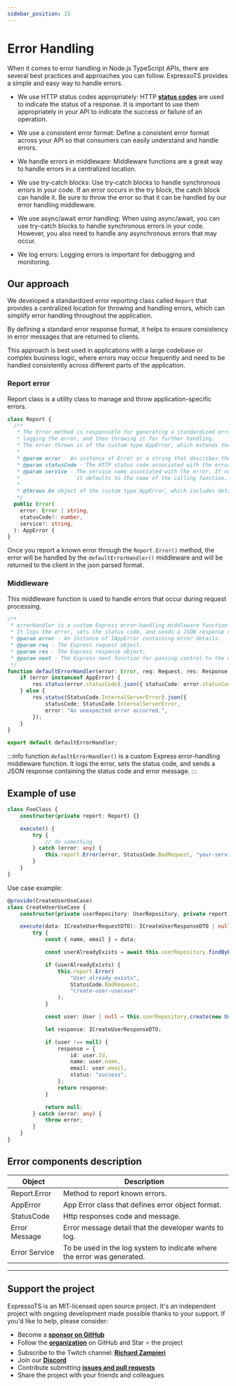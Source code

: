 ```yaml
---
sidebar_position: 15
---
```


# Error Handling

When it comes to error handling in Node.js TypeScript APIs, there are several best practices and approaches you can follow. ExpressoTS provides a simple and easy way to handle errors.

-   We use HTTP status codes appropriately: HTTP **[status codes](./status-code.md)** are used to indicate the status of a response. It is important to use them appropriately in your API to indicate the success or failure of an operation.

-   We use a consistent error format: Define a consistent error format across your API so that consumers can easily understand and handle errors.

-   We handle errors in middleware: Middleware functions are a great way to handle errors in a centralized location.

-   We use try-catch blocks: Use try-catch blocks to handle synchronous errors in your code. If an error occurs in the try block, the catch block can handle it. Be sure to throw the error so that it can be handled by our error handling middleware.

-   We use async/await error handling: When using async/await, you can use try-catch blocks to handle synchronous errors in your code. However, you also need to handle any asynchronous errors that may occur.

-   We log errors: Logging errors is important for debugging and monitoring.

## Our approach

We developed a standardized error reporting class called `Report` that provides a centralized location for throwing and handling errors, which can simplify error handling throughout the application.

By defining a standard error response format, it helps to ensure consistency in error messages that are returned to clients.

This approach is best used in applications with a large codebase or complex business logic, where errors may occur frequently and need to be handled consistently across different parts of the application.

### Report error

Report class is a utility class to manage and throw application-specific errors.

```typescript
class Report {
  /**
   * The Error method is responsible for generating a standardized error object,
   * logging the error, and then throwing it for further handling.
   * The error thrown is of the custom type AppError, which extends the built-in Error class.
   *
   * @param error - An instance of Error or a string that describes the error.
   * @param statusCode - The HTTP status code associated with the error (default is 500).
   * @param service - The service name associated with the error. If not specified,
   *                  it defaults to the name of the calling function.
   *
   * @throws An object of the custom type AppError, which includes details about the error.
   */
  public Error(
    error: Error | string,
    statusCode?: number,
    service?: string,
  ): AppError {
}
```

Once you report a known error through the `Report.Error()` method, the error will be handled by the `defaultErrorHandler()` middleware and will be returned to the client in the json parsed format.

### Middleware

This middleware function is used to handle errors that occur during request processing.

```typescript
/**
 * errorHandler is a custom Express error-handling middleware function.
 * It logs the error, sets the status code, and sends a JSON response containing the status code and error message.
 * @param error - An instance of IAppError containing error details.
 * @param req - The Express request object.
 * @param res - The Express response object.
 * @param next - The Express next function for passing control to the next middleware function.
 */
function defaultErrorHandler(error: Error, req: Request, res: Response, next: NextFunction): void {
    if (error instanceof AppError) {
        res.status(error.statusCode).json({ statusCode: error.statusCode, error: error.message });
    } else {
        res.status(StatusCode.InternalServerError).json({
            statusCode: StatusCode.InternalServerError,
            error: "An unexpected error occurred.",
        });
    }
}

export default defaultErrorHandler;
```

:::info
function `defaultErrorHandler()` is a custom Express error-handling middleware function.
It logs the error, sets the status code, and sends a JSON response containing the status code and error message.
:::

## Example of use

```typescript
class FooClass {
    constructor(private report: Report) {}

    execute() {
        try {
            // do something
        } catch (error: any) {
            this.report.Error(error, StatusCode.BadRequest, "your-service");
        }
    }
}
```

Use case example:

```typescript
@provide(CreateUserUseCase)
class CreateUserUseCase {
    constructor(private userRepository: UserRepository, private report: Report) {}

    execute(data: ICreateUserRequestDTO): ICreateUserResponseDTO | null {
        try {
            const { name, email } = data;

            const userAlreadyExists = await this.userRepository.findByEmail(email);

            if (userAlreadyExists) {
                this.report.Error(
                    "User already exists",
                    StatusCode.BadRequest,
                    "create-user-usecase"
                );
            }

            const user: User | null = this.userRepository.create(new User(name, email));

            let response: ICreateUserResponseDTO;

            if (user !== null) {
                response = {
                    id: user.Id,
                    name: user.name,
                    email: user.email,
                    status: "success",
                };
                return response;
            }

            return null;
        } catch (error: any) {
            throw error;
        }
    }
}
```

## Error components description

| Object        | Description                                                             |
| ------------- | ----------------------------------------------------------------------- |
| Report.Error  | Method to report known errors.                                          |
| AppError      | App Error class that defines error object format.                       |
| StatusCode    | Http responses code and message.                                        |
| Error Message | Error message detail that the developer wants to log.                   |
| Error Service | To be used in the log system to indicate where the error was generated. |

---

## Support the project

ExpressoTS is an MIT-licensed open source project. It's an independent project with ongoing development made possible thanks to your support. If you'd like to help, please consider:

-   Become a **[sponsor on GitHub](https://github.com/sponsors/expressots)**
-   Follow the **[organization](https://github.com/expressots)** on GitHub and Star ⭐ the project
-   Subscribe to the Twitch channel: **[Richard Zampieri](https://www.twitch.tv/richardzampieri)**
-   Join our **[Discord](https://discord.com/invite/PyPJfGK)**
-   Contribute submitting **[issues and pull requests](https://github.com/expressots/expressots/issues/new/choose)**
-   Share the project with your friends and colleagues
